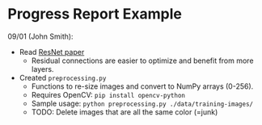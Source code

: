 # Progress Report Example

09/01 (John Smith):
* Read [ResNet paper](https://arxiv.org/abs/1512.03385)
  * Residual connections are easier to optimize and benefit from more layers.
* Created `preprocessing.py`
  * Functions to re-size images and convert to NumPy arrays (0-256).
  * Requires OpenCV: `pip install opencv-python`
  * Sample usage: `python preprocessing.py ./data/training-images/`
  * TODO: Delete images that are all the same color (=junk)
